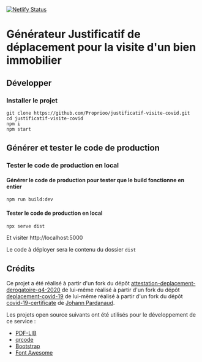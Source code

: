 [![Netlify Status](https://api.netlify.com/api/v1/badges/b431371d-4d3b-4a0d-8879-187e2c8d4d64/deploy-status)](https://app.netlify.com/sites/proprioo-justificatif-visite-covid/deploys)

# Générateur Justificatif de déplacement pour la visite d'un bien immobilier

## Développer

### Installer le projet

```console
git clone https://github.com/Proprioo/justificatif-visite-covid.git
cd justificatif-visite-covid
npm i
npm start
```

## Générer et tester le code de production

### Tester le code de production en local

#### Générer le code de production pour tester que le build fonctionne en entier

```console
npm run build:dev
```

#### Tester le code de production en local

```console
npx serve dist
```

Et visiter http://localhost:5000

Le code à déployer sera le contenu du dossier `dist`

## Crédits

Ce projet a été réalisé à partir d'un fork du dépôt [attestation-deplacement-derogatoire-q4-2020](https://github.com/LAB-MI/attestation-deplacement-derogatoire-q4-2020) de lui-même réalisé à partir d'un fork du dépôt [deplacement-covid-19](https://github.com/nesk/deplacement-covid-19) de lui-même réalisé à partir d'un fork du dépôt [covid-19-certificate](https://github.com/nesk/covid-19-certificate) de [Johann Pardanaud](https://github.com/nesk).

Les projets open source suivants ont été utilisés pour le développement de ce
service :

- [PDF-LIB](https://pdf-lib.js.org/)
- [qrcode](https://github.com/soldair/node-qrcode)
- [Bootstrap](https://getbootstrap.com/)
- [Font Awesome](https://fontawesome.com/license)
